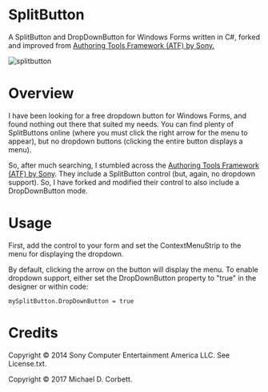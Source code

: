 # SplitButton
A SplitButton and DropDownButton for Windows Forms written in C#, forked and improved from [Authoring Tools Framework (ATF) by Sony.](https://github.com/SonyWWS/ATF)

![splitbutton](https://user-images.githubusercontent.com/4753368/198473510-7104c741-3cd3-481b-82f1-18330b936352.png)

Overview
========
I have been looking for a free dropdown button for Windows Forms, and found nothing out there that suited my needs. You can find plenty of SplitButtons online (where you must click the right arrow for the menu to appear), but no dropdown buttons (clicking the entire button displays a menu).

So, after much searching, I stumbled across the [Authoring Tools Framework (ATF) by Sony](https://github.com/SonyWWS/ATF). They include a SplitButton control (but, again, no dropdown support). So, I have forked and modified their control to also include a DropDownButton mode.

Usage
=====

First, add the control to your form and set the ContextMenuStrip to the menu for displaying the dropdown.

By default, clicking the arrow on the button will display the menu. To enable dropdown support, either set the DropDownButton property to "true" in the designer or within code:
    
    mySplitButton.DropDownButton = true

Credits
=======
Copyright © 2014 Sony Computer Entertainment America LLC. See License.txt.

Copyright © 2017 Michael D. Corbett.
